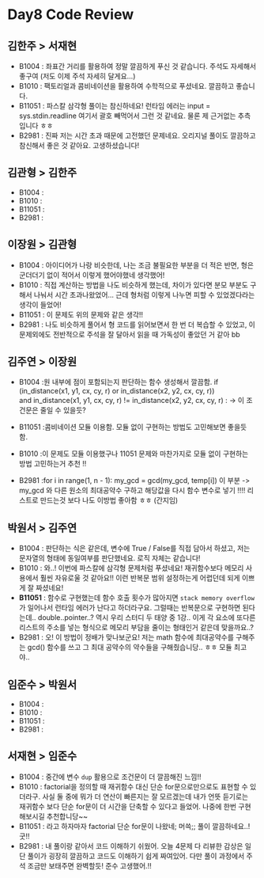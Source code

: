 # Day8 Code Review

## 김한주 > 서재현

- B1004 : 좌표간 거리를 활용하여 정말 깔끔하게 푸신 것 같습니다. 주석도 자세해서 좋구여 (저도 이제 주석 자세히 달게요...)
- B1010 : 팩토리얼과 콤비네이션을 활용하여 수학적으로 푸셨네요. 깔끔하고 좋습니다.
- B11051 : 파스칼 삼각형 풀이는 참신하네요! 런타임 에러는 input = sys.stdin.readline 여기서 괄호 빼먹어서 그런 것 같네요. 물론 제 근거없는 추측입니다 ㅎㅎ
- B2981 : 진짜 저는 시간 초과 때문에 고전했던 문제네요. 오리지널 풀이도 깔끔하고 참신해서 좋은 것 같아요. 고생하셨습니다!

## 김관형 > 김한주

- B1004 :
- B1010 :
- B11051 :
- B2981 :
## 이장원 > 김관형

- B1004 : 아이디어가 나랑 비슷한데, 나는 조금 불필요한 부분을 더 적은 반면, 형은 군더더기 없이 적어서 이렇게 했어야했네 생각했어!
- B1010 : 직접 계산하는 방법을 나도 비슷하게 했는데, 차이가 있다면 분모 부분도 구해서 나눠서 시간 초과나왔었어... 근데 형처럼 이렇게 나누면 피할 수 있었겠다라는 생각이 들었어!
- B11051 : 이 문제도 위의 문제와 같은 생각!!
- B2981 : 나도 비슷하게 풀어서 형 코드를 읽어보면서 한 번 더 복습할 수 있었고, 이 문제외에도 전반적으로 주석을 잘 달아서 읽을 때 가독성이 좋았던 거 같아 bb

## 김주연 > 이장원

- B1004 :원 내부에 점이 포함되는지 판단하는 함수 생성해서 깔끔함.
if (in_distance(x1, y1, cx, cy, r) or in_distance(x2, y2, cx, cy, r))\
            and in_distance(x1, y1, cx, cy, r) != in_distance(x2, y2, cx, cy, r) :
-> 이 조건문은 줄일 수 있을듯?

- B11051 :콤비네이션 모듈 이용함. 
모듈 없이 구현하는 방법도 고민해보면 좋을듯 함.

- B1010 :이 문제도 모듈 이용했구나
11051 문제와 마찬가지로 모듈 없이 구현하는 방법 고민하는거 추천 !!

- B2981 :for i in range(1, n - 1):
    my_gcd = gcd(my_gcd, temp[i])
이 부분 -> my_gcd 와 다른 원소의 최대공약수 구하고 해당값을 다시 함수 변수로 넣기 !!!!
리스트로 만드는것 보다 나도 이방법 좋아함 ㅎㅎ (간지임)

## 박원서 > 김주연

- B1004 : 판단하는 식은 같은데, 변수에 True / False를 직접 담아서 하셨고, 저는 문자열의 형태에 동일여부를 판단했네요. 로직 자체는 같습니다!
- B1010 : 와..! 이번에 파스칼에 삼각형 문제처럼 푸셨네요! 재귀함수보다 메모리 사용에서 훨씬 자유로울 것 같아요!! 이런 반복문 범위 설정하는게 어렵던데 되게 이쁘게 잘 짜셨네요!
- **B11051** : 함수로 구현했는데 함수 호출 횟수가 많아지면 `stack memory overflow`가 일어나서 런타임 에러가 난다고 하더라구요. 그럴때는 반복문으로 구현하면 된다는데.. double..pointer..? 역시 우리 스터디 두 태양 중 1강.. 이게 각 요소에 또다른 리스트의 주소를 넣는 형식으로 메모리 부담을 줄이는 형태인거 같은데 맞을까요..?
- B2981 : 오! 이 방법이 정배가 맞나보군요! 저는 math 함수에 최대공약수를 구해주는 gcd() 함수를 쓰고 그 최대 공약수의 약수들을 구해줬습니당.. ㅎㅎ 모듈 최고야..
## 임준수 > 박원서

- B1004 :
- B1010 :
- B11051 :
- B2981 :
## 서재현 > 임준수

- B1004 : 중간에 변수 `dup` 활용으로 조건문이 더 깔끔해진 느낌!!
- B1010 : factorial을 정의할 때 재귀함수 대신 단순 for문으로만으로도 표현할 수 있더라구. 사실 둘 중에 뭐가 더 연산이 빠른지는 잘 모르겠는데 내가 언뜻 듣기로는 재귀함수 보다 단순 for문이 더 시간을 단축할 수 있다고 들었어. 나중에 한번 구현해보시길 추천합니당~~
- B11051 : 라고 하자마자 factorial 단순 for문이 나왔네; 머쓱;; 풀이 깔끔하네요..! 굿!!
- B2981 : 내 풀이랑 같아서 코드 이해하기 쉬웠어. 오늘 4문제 다 리뷰한 감상은 일단 풀이가 굉장히 깔끔하고 코드도 이해하기 쉽게 짜여있어. 다만  풀이 과정에서 주석 조금만 보태주면 완벽할듯! 준수 고생했어.!!
